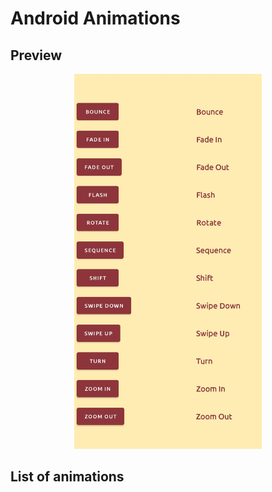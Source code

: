 # Android Animations
## Preview
<p align="center">
<img src="AndroidAnimations_preview.jpg" width="300" height="600"/>
</p>

## List of animations
